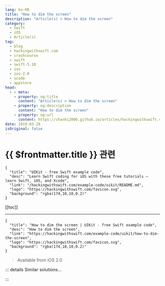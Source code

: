 ```yaml
---
lang: ko-KR
title: "How to dim the screen"
description: "Article(s) > How to dim the screen"
category:
  - Swift
  - iOS
  - Article(s)
tag: 
  - blog
  - hackingwithswift.com
  - crashcourse
  - swift
  - swift-5.10
  - ios
  - ios-2.0
  - xcode
  - appstore
head:
  - - meta:
    - property: og:title
      content: "Article(s) > How to dim the screen"
    - property: og:description
      content: "How to dim the screen"
    - property: og:url
      content: https://chanhi2000.github.io/articles/hackingwithswift.com/example-code/uikit/how-to-dim-the-screen.html
date: 2019-03-28
isOriginal: false
---
```


# {{ $frontmatter.title }} 관련

```component VPCard
{
  "title": "UIKit - free Swift example code",
  "desc": "Learn Swift coding for iOS with these free tutorials – learn Swift, iOS, and Xcode",
  "link": "/hackingwithswift.com/example-code/uikit/README.md",
  "logo": "https://hackingwithswift.com/favicon.svg",
  "background": "rgba(174,10,10,0.2)"
}
```

[[toc]]

---

```component VPCard
{
  "title": "How to dim the screen | UIKit - free Swift example code",
  "desc": "How to dim the screen",
  "link": "https://hackingwithswift.com/example-code/uikit/how-to-dim-the-screen",
  "logo": "https://hackingwithswift.com/favicon.svg",
  "background": "rgba(174,10,10,0.2)"
}
```

> Available from iOS 2.0

<!-- TODO: 작성 -->

<!--
There is no built-in way to dim the screen unless you're presenting a view controller, at which point iOS dims the background view controller for you.

Instead, if you want to dim stuff you need to do it yourself: create a full-screen `UIView` with a translucent background color (I find 66% black works best) then set its alpha to be 0. When you want things to dim, set the alpha to be 1.

-->

::: details Similar solutions…

<!--
/example-code/system/how-to-stop-the-screen-from-going-to-sleep">How to stop the screen from going to sleep 
/quick-start/swiftui/displaying-a-detail-screen-with-navigationlink">Displaying a detail screen with NavigationLink 
/quick-start/swiftui/how-to-use-decorative-images-to-reduce-screen-reader-clutter">How to use decorative images to reduce screen reader clutter 
/example-code/uikit/how-to-control-which-screen-edges-trigger-system-gestures-using-preferredscreenedgesdeferringsystemgestures">How to control which screen edges trigger system gestures using preferredScreenEdgesDeferringSystemGestures 
/example-code/uikit/how-to-make-a-uiview-fill-the-screen-using-auto-layout-anchors">How to make a UIView fill the screen using Auto Layout anchors</a>
-->

:::

